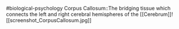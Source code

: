 #biological-psychology 
Corpus Callosum::The bridging tissue which connects the left and right cerebral hemispheres of the [[Cerebrum]]![[screenshot_CorpusCallosum.jpg]]